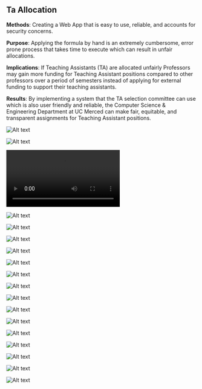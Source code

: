 ## Ta Allocation

**Methods**: Creating a Web App that is easy to use, reliable, and accounts for security concerns.

**Purpose**: Applying the formula by hand is an extremely cumbersome, error prone process that takes time to execute which can result in unfair allocations. 

**Implications**: If Teaching Assistants (TA) are allocated unfairly Professors may gain more  funding for Teaching Assistant positions compared to other professors over a period of semesters instead of applying for external funding to support their teaching assistants. 

**Results**: By implementing a system that the TA selection committee can use which is also user friendly and reliable, the Computer Science & Engineering Department at UC Merced can make fair, equitable, and transparent assignments for Teaching Assistant positions.

![Alt text](Screenshot%20from%202023-01-06%2001-41-09.png)

![Alt text](Screenshot%20from%202023-01-06%2001-41-22.png)

<video src='https://github.com/laminesunga/ucmercedCapstoneCse120/blob/master/2022-08-Fall-CSE-Team307-demo.mp4.mp4' ></video>


![Alt text](2022-08-Fall-CSE-Team307-slides%20(1).jpg/p1gmcm9qe32rb1m621l1ad9e13ag4-0.jpg)

![Alt text](2022-08-Fall-CSE-Team307-slides%20(1).jpg/p1gmcm9qe32rb1m621l1ad9e13ag4-1.jpg)

![Alt text](2022-08-Fall-CSE-Team307-slides%20(1).jpg/p1gmcm9qe32rb1m621l1ad9e13ag4-2.jpg)

![Alt text](2022-08-Fall-CSE-Team307-slides%20(1).jpg/p1gmcm9qe32rb1m621l1ad9e13ag4-3.jpg)

![Alt text](2022-08-Fall-CSE-Team307-slides%20(1).jpg/p1gmcm9qe32rb1m621l1ad9e13ag4-4.jpg)

![Alt text](2022-08-Fall-CSE-Team307-slides%20(1).jpg/p1gmcm9qe32rb1m621l1ad9e13ag4-5.jpg)

![Alt text](2022-08-Fall-CSE-Team307-slides%20(1).jpg/p1gmcm9qe32rb1m621l1ad9e13ag4-6.jpg)

![Alt text](2022-08-Fall-CSE-Team307-slides%20(1).jpg/p1gmcm9qe32rb1m621l1ad9e13ag4-7.jpg)

![Alt text](2022-08-Fall-CSE-Team307-slides%20(1).jpg/p1gmcm9qe32rb1m621l1ad9e13ag4-8.jpg)

![Alt text](2022-08-Fall-CSE-Team307-slides%20(1).jpg/p1gmcm9qe32rb1m621l1ad9e13ag4-9.jpg)

![Alt text](2022-08-Fall-CSE-Team307-slides%20(1).jpg/p1gmcm9qe32rb1m621l1ad9e13ag4-11.jpg)

![Alt text](2022-08-Fall-CSE-Team307-slides%20(1).jpg/p1gmcm9qe32rb1m621l1ad9e13ag4-12.jpg)

![Alt text](2022-08-Fall-CSE-Team307-slides%20(1).jpg/p1gmcm9qe32rb1m621l1ad9e13ag4-13.jpg)

![Alt text](2022-08-Fall-CSE-Team307-slides%20(1).jpg/p1gmcm9qe32rb1m621l1ad9e13ag4-14.jpg)

![Alt text](2022-08-Fall-CSE-Team307-slides%20(1).jpg/p1gmcm9qe32rb1m621l1ad9e13ag4-15.jpg)

